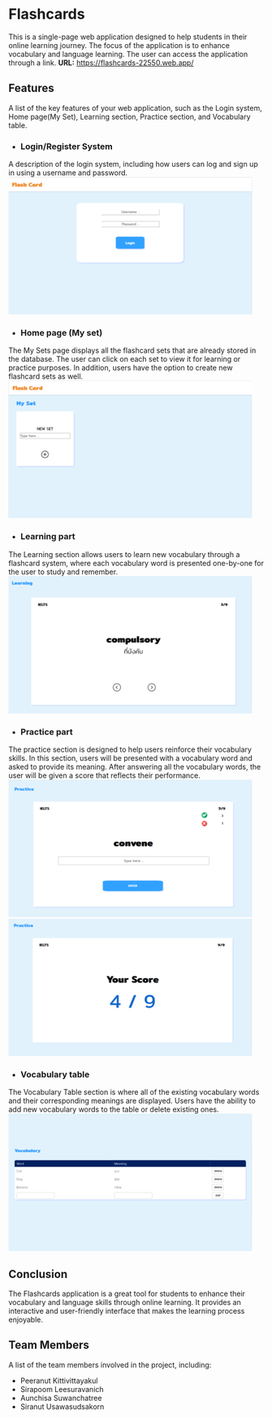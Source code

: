 # Flashcards
This is a single-page web application designed to help students in their online learning journey. The focus of the application is to enhance vocabulary and language learning. The user can access the application through a link. **URL:** https://flashcards-22550.web.app/ 

## Features
A list of the key features of your web application, such as the Login system, Home page(My Set), Learning section, Practice section, and Vocabulary table.

- ### Login/Register System
A description of the login system, including how users can log and sign up in using a username and password.
<img src="/resource/01-Login.png" alt="login-part" width="480" height="270" />


- ### Home page (My set)
The My Sets page displays all the flashcard sets that are already stored in the database. The user can click on each set to view it for learning or practice purposes. In addition, users have the option to create new flashcard sets as well.<br/>
<img src="/resource/02-Homepage.png" alt="homepage" width="480" height="270" />

- ### Learning part
The Learning section allows users to learn new vocabulary through a flashcard system, where each vocabulary word is presented one-by-one for the user to study and remember.<br/>
<img src="/resource/03-Learning-part.png" alt="learning-part" width="480" height="270" />

- ### Practice part
The practice section is designed to help users reinforce their vocabulary skills. In this section, users will be presented with a vocabulary word and asked to provide its meaning. After answering all the vocabulary words, the user will be given a score that reflects their performance.<br/>
<img src="/resource/04-Practice-part.png" alt="practice-part" width="480" height="270" />
<img src="/resource/05-Practice-part-result.png" alt="practice-resule-part" width="480" height="270" />

- ### Vocabulary table
The Vocabulary Table section is where all of the existing vocabulary words and their corresponding meanings are displayed. Users have the ability to add new vocabulary words to the table or delete existing ones. <br/>
<img src="/resource/06-Vocabulary-table.png" alt="login-part" width="480" height="270" />


## Conclusion
The Flashcards application is a great tool for students to enhance their vocabulary and language skills through online learning. It provides an interactive and user-friendly interface that makes the learning process enjoyable.

## Team Members
A list of the team members involved in the project, including:
- Peeranut Kittivittayakul
- Sirapoom Leesuravanich
- Aunchisa Suwanchatree
- Siranut Usawasudsakorn
